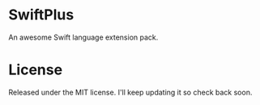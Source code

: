 # SwiftPlus
An awesome Swift language extension pack.

# License
Released under the MIT license. I'll keep updating it so check back soon.
